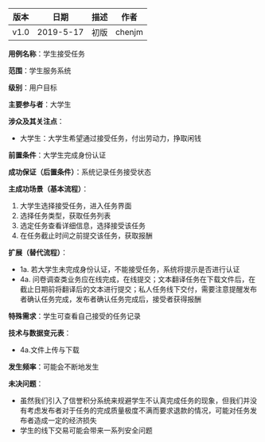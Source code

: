 | 版本 | 日期      | 描述 | 作者   |
| ---- | --------- | ---- | ------ |
| v1.0 | 2019-5-17 | 初版 | chenjm |

**用例名称**：学生接受任务

**范围**：学生服务系统

**级别**：用户目标

**主要参与者**：大学生

**涉众及其关注点**：
* 大学生：大学生希望通过接受任务，付出劳动力，挣取闲钱

**前置条件**：大学生完成身份认证

**成功保证（后置条件）**：系统记录任务接受状态

**主成功场景（基本流程）**：
1. 大学生选择接受任务，进入任务界面
2. 选择任务类型，获取任务列表
3. 选定任务查看详细信息，选择接受该任务
4. 在任务截止时间之前提交该任务，获取报酬

**扩展（替代流程）**：
* 1a. 若大学生未完成身份认证，不能接受任务，系统将提示是否进行认证
* 4a. 问卷调查类业务应在线完成，在线提交；文本翻译任务在下载文件后，在截止日期前将翻译后的文本进行提交；私人任务线下交付，需要注意提醒发布者确认任务完成，发布者确认任务完成后，接受者获得报酬

**特殊需求**：学生可查看自己接受的任务记录

**技术与数据变元表**：
* 4a.文件上传与下载

**发生频率**：可能会不断地发生

**未决问题**：
* 虽然我们引入了信誉积分系统来规避学生不认真完成任务的现象，但我们并没有考虑发布者对于任务的完成质量极度不满而要求退款的情况，可能对任务发布者造成一定的经济损失
* 学生的线下交易可能会带来一系列安全问题
